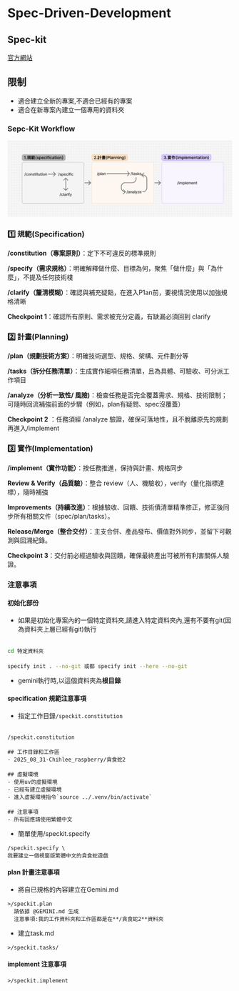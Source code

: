 # Spec-Driven-Development

## Spec-kit
[官方網站](https://github.com/github/spec-kit)

## 限制
- 適合建立全新的專案,不適合已經有的專案
- 適合在新專案內建立一個專用的資料夾

### Sepc-Kit Workflow

![](./images/pic1.png)

### 1️⃣ 規範(Specification)

**/constitution（專案原則）**：定下不可違反的標準規則

**/specify（需求規格）**：明確解釋做什麼、目標為何，聚焦「做什麼」與「為什麼」，不提及任何技術棧

**/clarify（釐清模糊）**：確認與補充疑點，在進入P1an前，要視情況使用以加強規格清晰

**Checkpoint 1**：確認所有原則、需求被充分定義，有缺漏必須回到 clarify


### 2️⃣ 計畫(Planning)

**/plan（規劃技術方案）**：明確技術選型、規格、架構、元件劃分等

**/tasks（拆分任務清單）**：生成實作細項任務清單，且為具體、可驗收、可分派工作項目

**/analyze（分析一致性/ 風險)**：檢查任務是否完全覆蓋需求、規格、技術限制；可隨時回流補強前面的步驟（例如，plan有疑問、spec沒覆蓋）

**Checkpoint 2** ：任務須經 /analyze 驗證，確保可落地性，且不脫離原先的規劃再進入/implement


### 3️⃣ 實作(Implementation)

**/implement（實作功能）**：按任務推進，保持與計畫、規格同步

**Review & Verify（品質驗）**：整合 review（人、機驗收），verify（量化指標達標），隨時補強

**Improvements（持續改進）**：根據驗收、回饋、技術債清單精準修正，修正後同步所有相關文件（spec/plan/tasks）。

**Release/Merge（整合交付）**：主支合併、產品發布、價值對外同步，並留下可觀測與回溯紀錄。

**Checkpoint 3**：交付前必經過驗收與回饋，確保最終產出可被所有利害關係人驗證。

### 注意事項

#### 初始化部份

- 如果是初始化專案內的一個特定資料夾,請進入特定資料夾內,還有不要有git(因為資料夾上層已經有git)執行

```bash

cd 特定資料夾

specify init . --no-git 或都 specify init --here --no-git
```

- gemini執行時,以這個資料夾為**根目錄**

#### specification 規範注意事項

- 指定工作目錄`/speckit.constitution`

```

/speckit.constitution

## 工作目錄和工作區
- 2025_08_31-Chihlee_raspberry/貪食蛇2

## 虛擬環境
- 使用uv的虛擬環境
- 已經有建立虛擬環境
- 進入虛擬環境指令`source ../.venv/bin/activate`

## 注意事項
- 所有回應請使用繁體中文
```


- 簡單使用/speckit.specify

```
/speckit.specify \
我要建立一個視窗版繁體中文的貪食蛇遊戲
```



#### plan 計畫注意事項

- 將自已規格的內容建立在Gemini.md

```
>/speckit.plan
  請依據 @GEMINI.md 生成
  注意事項:我的工作資料夾和工作區都是在**/貪食蛇2**資料夾 
```

- 建立task.md

```
>/speckit.tasks/
```


#### implement 注意事項

```
>/speckit.implement
```






